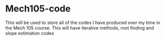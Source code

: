 # Mech105-code
This will be used to store all of the codes I have produced over my time in the Mech 105 course. This will have iterative methods, root finding and slope estimation codes 

